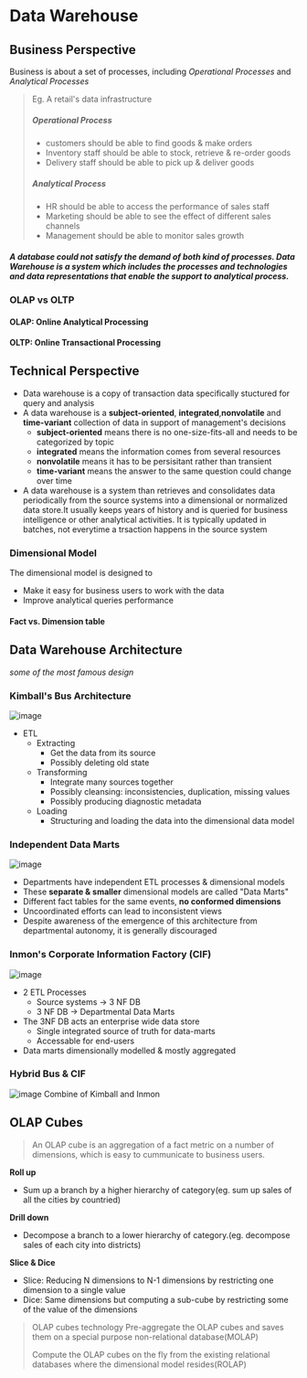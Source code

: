 # Data Warehouse
## Business Perspective
Business is about a set of processes, including *Operational Processes* and *Analytical Processes*
> Eg. A retail's data infrastructure
> ##### Operational Process
> - customers should be able to find goods & make orders
> - Inventory staff should be able to stock, retrieve & re-order goods
> - Delivery staff should be able to pick up & deliver goods
> ##### Analytical Process
> - HR should be able to access the performance of sales staff
> - Marketing should be able to see the effect of different sales channels
> - Management should be able to monitor sales growth
##### A database could not satisfy the demand of both kind of processes. Data Warehouse is a system which includes the processes and technologies and data representations that enable the support to analytical process.
### OLAP vs OLTP
#### OLAP: Online Analytical Processing
#### OLTP: Online Transactional Processing
## Technical Perspective
- Data warehouse is a copy of transaction data specifically stuctured for query and analysis
- A data warehouse is a **subject-oriented**, **integrated**,**nonvolatile** and **time-variant** collection of data in support of management's decisions
  - **subject-oriented** means there is no one-size-fits-all and needs to be categorized by topic
  - **integrated** means the information comes from several resources
  - **nonvolatile** means it has to be persisitant rather than transient
  - **time-variant** means the answer to the same question could change over time
- A data warehouse is a system than retrieves and consolidates data periodically from the source systems into a dimensional or normalized data store.It usually keeps years of history and is queried for business intelligence or other analytical activities. It is typically updated in batches, not everytime a trsaction happens in the source system
### Dimensional Model
The dimensional model is designed to 
+ Make it easy for business users to work with the data
+ Improve analytical queries performance
#### Fact vs. Dimension table

## Data Warehouse Architecture
_some of the most famous design_
### Kimball's Bus Architecture
![image](https://user-images.githubusercontent.com/59595363/142093265-b3fb7d58-aaa4-4d4a-8a32-5ca8be7f0b7d.png)
+ ETL
  + Extracting
    + Get the data from its source
    + Possibly deleting old state
  + Transforming
    + Integrate many sources together
    + Possibly cleansing: inconsistencies, duplication, missing values
    + Possibly producing diagnostic metadata
  + Loading
    + Structuring and loading the data into the dimensional data model
### Independent Data Marts
![image](https://user-images.githubusercontent.com/59595363/142094387-e705e475-522a-41f6-b1e5-95f066854dfb.png)
+ Departments have independent ETL processes & dimensional models
+ These **separate & smaller** dimensional models are called "Data Marts"
+ Different fact tables for the same events, **no conformed dimensions**
+ Uncoordinated efforts can lead to inconsistent views
+ Despite awareness of the emergence of this architecture from departmental autonomy, it is generally discouraged
### Inmon's Corporate Information Factory (CIF)
![image](https://user-images.githubusercontent.com/59595363/142095181-bc36d72c-fda5-4958-b7b6-dbd5260fc35f.png)
+ 2 ETL Processes
  + Source systems &rarr; 3 NF DB
  + 3 NF DB &rarr; Departmental Data Marts
+ The 3NF DB acts an enterprise wide data store
  + Single integrated source of truth for data-marts
  + Accessable for end-users
+ Data marts dimensionally modelled & mostly aggregated
### Hybrid Bus & CIF
![image](https://user-images.githubusercontent.com/59595363/142095867-da7a25aa-0a42-48f3-a86c-d74efa51b3b9.png)
Combine of Kimball and Inmon
## OLAP Cubes
>An OLAP cube is an aggregation of a fact metric on a number of dimensions, which is easy to cummunicate to business users.

**Roll up** 
- Sum up a branch by a higher hierarchy of category(eg. sum up sales of all the cities by countried)

**Drill down** 
- Decompose a branch to a lower hierarchy of category.(eg. decompose sales of each city into districts)

**Slice & Dice** 
- Slice: Reducing N dimensions to N-1 dimensions by restricting one dimension to a single value 
- Dice: Same dimensions but computing a sub-cube by restricting some of the value of the dimensions

>OLAP cubes technology
>Pre-aggregate the OLAP cubes and saves them on a special purpose non-relational database(MOLAP)
> 
> Compute the OLAP cubes on the fly from the existing relational databases where the dimensional model resides(ROLAP)
